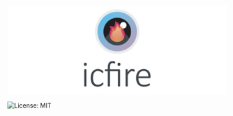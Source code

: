 ![](images/3A935060-39B1-410C-BC18-F97BF26AD993_1_105_c.jpeg)

![License: MIT](https://img.shields.io/badge/License-MIT-red.svg)